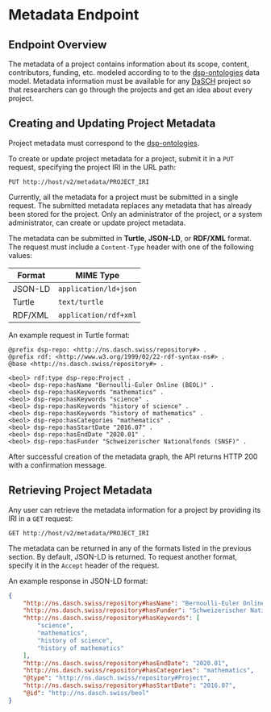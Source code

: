 <!---
Copyright © 2015-2021 the contributors (see Contributors.md).

This file is part of Knora.

Knora is free software: you can redistribute it and/or modify
it under the terms of the GNU Affero General Public License as published
by the Free Software Foundation, either version 3 of the License, or
(at your option) any later version.

Knora is distributed in the hope that it will be useful,
but WITHOUT ANY WARRANTY; without even the implied warranty of
MERCHANTABILITY or FITNESS FOR A PARTICULAR PURPOSE.  See the
GNU Affero General Public License for more details.

You should have received a copy of the GNU Affero General Public
License along with Knora.  If not, see <http://www.gnu.org/licenses/>.
-->

# Metadata Endpoint

## Endpoint Overview

The metadata of a project contains information about its scope, content, contributors, funding, etc. modeled according to
to the [dsp-ontologies](https://github.com/dasch-swiss/dsp-ontologies) data model. Metadata information must be available for 
any [DaSCH](http://dasch.swiss/) project so that researchers can go through the projects and get an idea about every project.

## Creating and Updating Project Metadata

Project metadata must correspond to the [dsp-ontologies](https://github.com/dasch-swiss/dsp-ontologies).

To create or update project metadata for a project, submit it in a `PUT` request, specifying the project
IRI in the URL path:

```
PUT http://host/v2/metadata/PROJECT_IRI
```

Currently, all the metadata for a project must be submitted in a single request. The submitted metadata
replaces any metadata that has already been stored for the project. Only an administrator of the project,
or a system administrator, can create or update project metadata.

The metadata can be submitted in  **Turtle**, **JSON-LD**, or **RDF/XML** format. The request must
include a `Content-Type` header with one of the following values:

| Format  | MIME Type             |
|---------|-----------------------|
| JSON-LD | `application/ld+json` |
| Turtle  | `text/turtle`         |
| RDF/XML | `application/rdf+xml` |

An example request in Turtle format:

```turtle
@prefix dsp-repo: <http://ns.dasch.swiss/repository#> .
@prefix rdf: <http://www.w3.org/1999/02/22-rdf-syntax-ns#> .
@base <http://ns.dasch.swiss/repository#> .

<beol> rdf:type dsp-repo:Project .
<beol> dsp-repo:hasName "Bernoulli-Euler Online (BEOL)" .
<beol> dsp-repo:hasKeywords "mathematics" .
<beol> dsp-repo:hasKeywords "science" .
<beol> dsp-repo:hasKeywords "history of science" .
<beol> dsp-repo:hasKeywords "history of mathematics" .
<beol> dsp-repo:hasCategories "mathematics" .
<beol> dsp-repo:hasStartDate "2016.07" .
<beol> dsp-repo:hasEndDate "2020.01" .
<beol> dsp-repo:hasFunder "Schweizerischer Nationalfonds (SNSF)" .
```

After successful creation of the metadata graph, the API returns HTTP 200 with a confirmation message.

## Retrieving Project Metadata

Any user can retrieve the metadata information for a project by providing its IRI in a `GET` request:

```
GET http://host/v2/metadata/PROJECT_IRI
```

The metadata can be returned in any of the formats listed in the previous section. By default, JSON-LD
is returned. To request another format, specify it in the `Accept` header of the request.

An example response in JSON-LD format:

```json
{
    "http://ns.dasch.swiss/repository#hasName": "Bernoulli-Euler Online (BEOL)",
    "http://ns.dasch.swiss/repository#hasFunder": "Schweizerischer Nationalfonds (SNSF)",
    "http://ns.dasch.swiss/repository#hasKeywords": [
        "science",
        "mathematics",
        "history of science",
        "history of mathematics"
    ],
    "http://ns.dasch.swiss/repository#hasEndDate": "2020.01",
    "http://ns.dasch.swiss/repository#hasCategories": "mathematics",
    "@type": "http://ns.dasch.swiss/repository#Project",
    "http://ns.dasch.swiss/repository#hasStartDate": "2016.07",
    "@id": "http://ns.dasch.swiss/beol"
}
```
